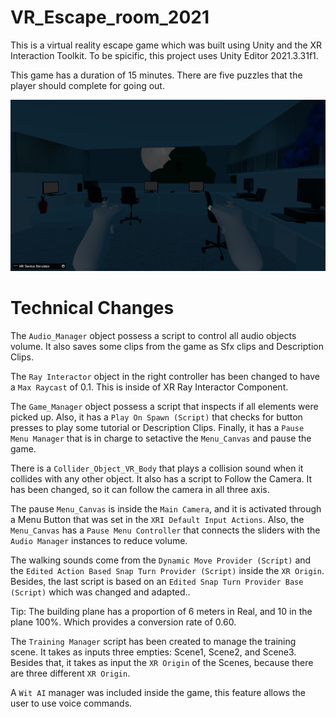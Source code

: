 # VR_Escape_room_2021

This is a virtual reality escape game which was built using Unity and the XR Interaction Toolkit. To be spicific, this project uses Unity Editor 2021.3.31f1.

This game has a duration of 15 minutes. There are five puzzles that the player should complete for going out.

![homepage](https://raw.githubusercontent.com/Angelinis/VR_Escape_room_2021/main/screenshot.png)

# Technical Changes

The `Audio_Manager` object possess a script to control all audio objects volume. It also saves some clips from the game as Sfx clips and Description Clips.

The `Ray Interactor` object in the right controller has been changed to have a `Max Raycast` of 0.1. This is inside of XR Ray Interactor Component.

The `Game_Manager` object possess a script that inspects if all elements were picked up. Also, it has a `Play On Spawn (Script)` that checks for button presses to play some tutorial or Description Clips. Finally, it has a `Pause Menu Manager` that is in charge to setactive the `Menu_Canvas` and pause the game.

There is a `Collider_Object_VR_Body` that plays a collision sound when it collides with any other object.
It also has a script to Follow the Camera. It has been changed, so it can follow the camera in all three axis.

The pause `Menu_Canvas` is inside the `Main Camera`, and it is activated through a Menu Button that was set in the `XRI Default Input Actions`. Also, the `Menu_Canvas` has a `Pause Menu Controller` that connects the sliders with the `Audio Manager` instances to reduce volume.

The walking sounds come from the `Dynamic Move Provider (Script)` and the `Edited Action Based Snap Turn Provider (Script)` inside the `XR Origin`. Besides, the last script is based on an `Edited Snap Turn Provider Base (Script)` which was changed and adapted..

Tip: The building plane has a proportion of 6 meters in Real, and 10 in the plane 100%. Which provides a conversion rate of 0.60.

The `Training Manager` script has been created to manage the training scene. It takes as inputs three empties: Scene1, Scene2, and Scene3. Besides that, it takes as input the `XR Origin` of the Scenes, because there are three different `XR Origin`.

A `Wit AI` manager was included inside the game, this feature allows the user to use voice commands.
